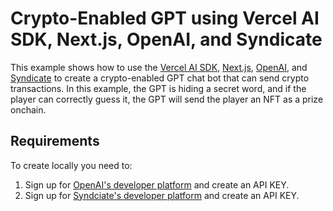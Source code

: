 # Crypto-Enabled GPT using Vercel AI SDK, Next.js, OpenAI, and Syndicate

This example shows how to use the [Vercel AI SDK](https://sdk.vercel.ai/docs), [Next.js](https://nextjs.org), [OpenAI](https://openai.com), and [Syndicate](https://docs.syndicate.io) to create a crypto-enabled GPT chat bot that can send crypto transactions. In this example, the GPT is hiding a secret word, and if the player can correctly guess it, the GPT will send the player an NFT as a prize onchain.

## Requirements

To create locally you need to:

1. Sign up for [OpenAI's developer platform](https://platform.openai.com/signup) and create an API KEY.
2. Sign up for [Syndciate's developer platform](https://syndicate.io) and create an API KEY.
